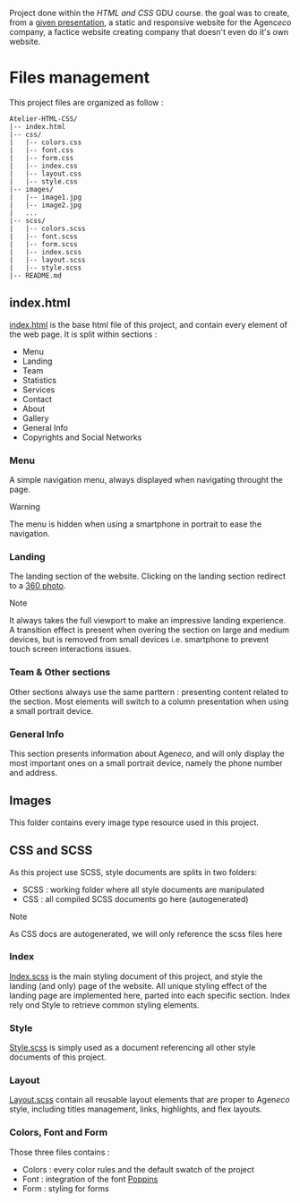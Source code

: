 Project done within the *HTML and CSS* GDU course.
the goal was to create, from a [given presentation](https://github.com/TheRealPikevchu/Atelier-HTML-CSS/blob/master/images/landingpage.jpg), a static and responsive website for the Agenc*eco* company, a factice website creating company that doesn't even do it's own website.

# Files management
This project files are organized as follow :
```
Atelier-HTML-CSS/
|-- index.html
|-- css/
|   |-- colors.css
|   |-- font.css
|   |-- form.css
|   |-- index.css
|   |-- layout.css
|   |-- style.css
|-- images/
|   |-- image1.jpg
|   |-- image2.jpg
|   ...
|-- scss/
|   |-- colors.scss
|   |-- font.scss
|   |-- form.scss
|   |-- index.scss
|   |-- layout.scss
|   |-- style.scss
|-- README.md
```
## index.html
[index.html](https://github.com/TheRealPikevchu/Atelier-HTML-CSS/blob/master/index.html) is the base html file of this project, and contain every element of the web page.
It is split within sections :
- Menu
- Landing
- Team
- Statistics
- Services
- Contact 
- About
- Gallery
- General Info
- Copyrights and Social Networks

### Menu
A simple navigation menu, always displayed when navigating throught the page.
> [!WARNING]
> The menu is hidden when using a smartphone in portrait to ease the navigation.

### Landing
The landing section of the website.
Clicking on the landing section redirect to a [360 photo](https://balades360.simois.ch/vtour-FTU/tour.html).
>[!NOTE]
>It always takes the full viewport to make an impressive landing experience.
A transition effect is present when overing the section on large and medium devices, but is removed from small devices i.e. smartphone to prevent touch screen interactions issues.

### Team & Other sections
Other sections always use the same parttern : presenting content related to the section.
Most elements will switch to a column presentation when using a small portrait device.

### General Info
This section presents information about Agen*eco*, and will only display the most important ones on a small portrait device, namely the phone number and address.

## Images
This folder contains every image type resource used in this project.

## CSS and SCSS
As this project use SCSS, style documents are splits in two folders:
* SCSS : working folder where all style documents are manipulated
* CSS : all compiled SCSS documents go here (autogenerated)

>[!NOTE]
>As CSS docs are autogenerated, we will only reference the scss files here

### Index
[Index.scss](https://github.com/TheRealPikevchu/Atelier-HTML-CSS/blob/master/scss/index.scss) is the main styling document of this project, and style the landing (and only) page of the website.
All unique styling effect of the landing page are implemented here, parted into each specific section.
Index rely ond Style to retrieve common styling elements.

### Style
[Style.scss](https://github.com/TheRealPikevchu/Atelier-HTML-CSS/blob/master/scss/style.scss) is simply used as a document referencing all other style documents of this project.

### Layout
[Layout.scss](https://github.com/TheRealPikevchu/Atelier-HTML-CSS/blob/master/scss/layout.scss) contain all reusable layout elements that are proper to Agen*eco* style, including titles management, links, highlights, and flex layouts.

### Colors, Font and Form
Those three files contains :
- Colors : every color rules and the default swatch of the project
- Font : integration of the font [Poppins](https://fonts.google.com/specimen/Poppins)
- Form : styling for forms